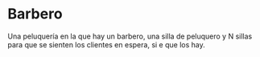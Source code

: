 # Barbero
Una peluquería en la que hay un barbero, una silla de peluquero y N sillas para que se sienten los clientes en espera, si e que los hay.
